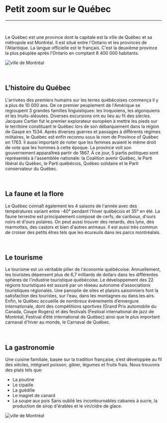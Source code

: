 # Petit zoom sur le Québec 
-----------------------
&nbsp;

Le Québec est une province dont la capitale est la ville de Québec et sa métropole est Montréal. Il est situé entre l'Ontario et les provinces de l'Atlantique. La langue officielle est le français. C'est la deuxième province la plus péuplée après l'Ontario en comptant 8 400 000 habitants. 


![ville de Montréal](https://www.jechoisismontreal.com/app/uploads/2019/04/mi-rivesud-64_524x348_acf_cropped-524x317.jpg)

&nbsp;

## L'histoire du Québec 

L'arrivées des premiers humains sur les terres québécoises commença il y a plus de 10 000 ans. De ce premier peuplement de l'Amérique se regroupent 3 grandes familles linguistiques: les Iroquoiens, les algonquiens et les Inuits-aléoutes. Diverses excursions ont eu lieu au fil des siècles. Jacques Cartier fut le premier explorateur européen à mettre les pieds sur le territoire constituant le Québec lors de son débarquement dans la région de Gaspé en 1534. Après diverses guerres et passages à différents régimes militaires, le Québec est enfin reconnu sous le nom de Province of Québec en 1763. 
Il aussi important de noter que les femmes avaient le même droit de vote que les hommes à cette époque. La province voit son gouvernement apparaîtreà partir de 1867. À ce jour, 5 partis politiques sont représentés à l'assemblée nationale: la Coalition avenir Québec, le Parti libéral du Québec, le Parti québécois, Québec solidaire et le Parti conservateur du Québec. 


&nbsp;

## La faune et la flore 

Le Québec connaît également les 4 saisons de l'année avec des températures variant entre -40° pendant l'hiver québécois et 35° en été. 
La faune terrestre est principalement composé de cerfs, de cariboux, d'ours noirs et d'ours polaires. On peut aussi trouver des renards, des lynx, des marmottes, des castors et bien d'autres animaux. Il est aussi très commun de croiser des petits êtres tels que les écureuils dans les parcs montréalais. 

&nbsp;

## Le tourisme
Le tourisme est un véritable pilier de l'économie québécoise. Annuellement, les touristes dépensent plus de 6,7 milliards de dollars dans les différentes sphères de l’industrie touristique québécoise. Le développement des 22 régions touristiques est assuré par un réseau autonome d'associations touristiques régionales. Une panoplie de sites et plaisirs saisonniers font la satisfaction des touristes, sur l'eau, dans les montagnes ou dans les airs. Enfin, le Québec accueille de nombreux événements d’envergure internationale, dont des compétitions sportives (Grand Prix automobile du Canada, Coupe Rogers) et des festivals (Festival international de jazz de Montréal, Festival d’été international de Québec) ainsi que le plus important carnaval d'hiver au monde, le Carnaval de Québec.

&nbsp;

## La gastronomie 
Une cuisine familiale, basée sur la tradition française, s’est développée au fil des siècles, intégrant poisson, gibier, légumes et fruits frais. Nous trouvons des plats tels que: 
* La poutine 
* Le cipaille
* La guédille 
* Le magret de canard 
* La soupe aux pois
Sans oublié les incontournables cabanes à sucre, la production de sirop d'érables et le vin/cidre de glace. 

![ville de Montréal](https://fac.img.pmdstatic.net/fit/http.3A.2F.2Fprd2-bone-image.2Es3-website-eu-west-1.2Eamazonaws.2Ecom.2Ffac.2F2018.2F07.2F30.2Faa1d040e-4888-4394-9de1-7c90a27a46a1.2Ejpeg/850x478/quality/90/crop-from/center/poutine-canadienne.jpeg)


